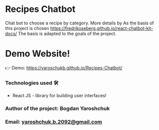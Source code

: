 # Recipes Chatbot 
Chat bot to choose a recipe by category. More details by 
As the basis of this project is chosen https://fredrikoseberg.github.io/react-chatbot-kit-docs/
The basis is adapted to the goals of the project.

# Demo Website!
👉 Demo: https://yaroschukb.github.io/Recipes-Chatbot/

### Technologies used 🛠️

* React JS - library for building user interfaces!

### Author of the project: **Bogdan Yaroshchuk**
### Email: **yaroshchuk.b.2092@gmail.com**
     
